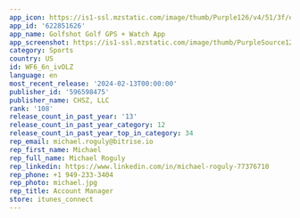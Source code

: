 ```yaml
---
app_icon: https://is1-ssl.mzstatic.com/image/thumb/Purple126/v4/51/3f/e0/513fe07a-23fc-5195-7c2e-5e6e1779dfca/AppIcon-0-0-1x_U007emarketing-0-6-0-85-220.png/1024x1024bb.png
app_id: '622851626'
app_name: Golfshot Golf GPS + Watch App
app_screenshot: https://is1-ssl.mzstatic.com/image/thumb/PurpleSource126/v4/49/9c/fb/499cfb55-4943-3a6a-3a1d-63c72393c8e1/01c74f5e-29ca-4bea-857f-deee69e9885f_2-6.5in-SG__U2013_1.png/1242x2688bb.png
category: Sports
country: US
id: WF6_6n_ivOLZ
language: en
most_recent_release: '2024-02-13T00:00:00'
publisher_id: '596598475'
publisher_name: CHSZ, LLC
rank: '108'
release_count_in_past_year: '13'
release_count_in_past_year_category: 12
release_count_in_past_year_top_in_category: 34
rep_email: michael.roguly@bitrise.io
rep_first_name: Michael
rep_full_name: Michael Roguly
rep_linkedin: https://www.linkedin.com/in/michael-roguly-77376710
rep_phone: +1 949-233-3404
rep_photo: michael.jpg
rep_title: Account Manager
store: itunes_connect
---
```

